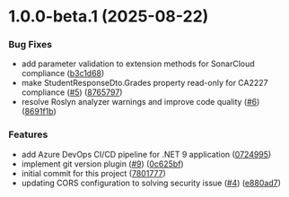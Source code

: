 # 1.0.0-beta.1 (2025-08-22)


### Bug Fixes

* add parameter validation to extension methods for SonarCloud compliance ([b3c1d68](https://github.com/henriquedesouzacarvalho/StudentGradesAPI/commit/b3c1d68df3f5204990a16317cfea27ffd35c49a8))
* make StudentResponseDto.Grades property read-only for CA2227 compliance ([#5](https://github.com/henriquedesouzacarvalho/StudentGradesAPI/issues/5)) ([8765797](https://github.com/henriquedesouzacarvalho/StudentGradesAPI/commit/8765797c3c3ae0e08701a098bf24a3dbdbc7b9af))
* resolve Roslyn analyzer warnings and improve code quality ([#6](https://github.com/henriquedesouzacarvalho/StudentGradesAPI/issues/6)) ([8691f1b](https://github.com/henriquedesouzacarvalho/StudentGradesAPI/commit/8691f1b633917dfed0d10099168d35f873f89eff))


### Features

* add Azure DevOps CI/CD pipeline for .NET 9 application ([0724995](https://github.com/henriquedesouzacarvalho/StudentGradesAPI/commit/0724995941bf06fc05889180b05474d0b156d602))
* implement git version plugin ([#9](https://github.com/henriquedesouzacarvalho/StudentGradesAPI/issues/9)) ([0c625bf](https://github.com/henriquedesouzacarvalho/StudentGradesAPI/commit/0c625bf0e860f8efaee1080e4a6bf97461717f0e))
* initial commit for this project ([7801777](https://github.com/henriquedesouzacarvalho/StudentGradesAPI/commit/7801777262290ec70647f47b4d45c9ffe95718ed))
* updating CORS configuration to solving security issue ([#4](https://github.com/henriquedesouzacarvalho/StudentGradesAPI/issues/4)) ([e880ad7](https://github.com/henriquedesouzacarvalho/StudentGradesAPI/commit/e880ad712140ac24e0f6f61b7ff56ba989af0004))
